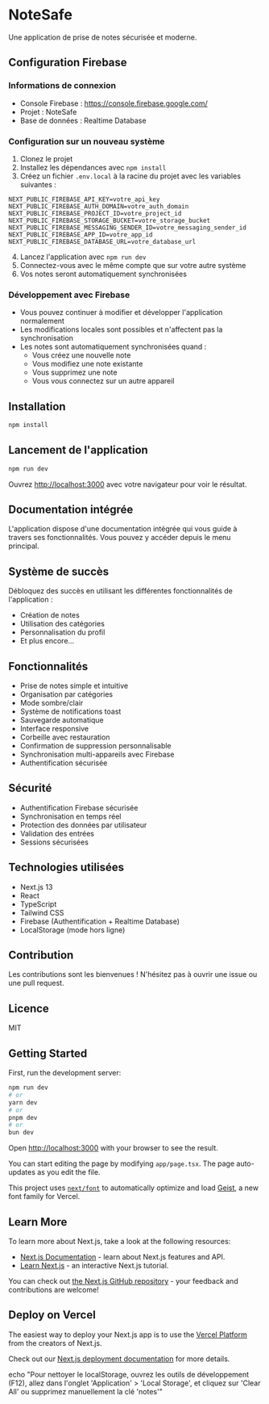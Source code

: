 # NoteSafe

Une application de prise de notes sécurisée et moderne.

## Configuration Firebase

### Informations de connexion
- Console Firebase : https://console.firebase.google.com/
- Projet : NoteSafe
- Base de données : Realtime Database

### Configuration sur un nouveau système
1. Clonez le projet
2. Installez les dépendances avec `npm install`
3. Créez un fichier `.env.local` à la racine du projet avec les variables suivantes :
```env
NEXT_PUBLIC_FIREBASE_API_KEY=votre_api_key
NEXT_PUBLIC_FIREBASE_AUTH_DOMAIN=votre_auth_domain
NEXT_PUBLIC_FIREBASE_PROJECT_ID=votre_project_id
NEXT_PUBLIC_FIREBASE_STORAGE_BUCKET=votre_storage_bucket
NEXT_PUBLIC_FIREBASE_MESSAGING_SENDER_ID=votre_messaging_sender_id
NEXT_PUBLIC_FIREBASE_APP_ID=votre_app_id
NEXT_PUBLIC_FIREBASE_DATABASE_URL=votre_database_url
```
4. Lancez l'application avec `npm run dev`
5. Connectez-vous avec le même compte que sur votre autre système
6. Vos notes seront automatiquement synchronisées

### Développement avec Firebase
- Vous pouvez continuer à modifier et développer l'application normalement
- Les modifications locales sont possibles et n'affectent pas la synchronisation
- Les notes sont automatiquement synchronisées quand :
  - Vous créez une nouvelle note
  - Vous modifiez une note existante
  - Vous supprimez une note
  - Vous vous connectez sur un autre appareil

## Installation

```bash
npm install
```

## Lancement de l'application

```bash
npm run dev
```

Ouvrez [http://localhost:3000](http://localhost:3000) avec votre navigateur pour voir le résultat.

## Documentation intégrée

L'application dispose d'une documentation intégrée qui vous guide à travers ses fonctionnalités. Vous pouvez y accéder depuis le menu principal.

## Système de succès

Débloquez des succès en utilisant les différentes fonctionnalités de l'application :
- Création de notes
- Utilisation des catégories
- Personnalisation du profil
- Et plus encore...

## Fonctionnalités

- Prise de notes simple et intuitive
- Organisation par catégories
- Mode sombre/clair
- Système de notifications toast
- Sauvegarde automatique
- Interface responsive
- Corbeille avec restauration
- Confirmation de suppression personnalisable
- Synchronisation multi-appareils avec Firebase
- Authentification sécurisée

## Sécurité

- Authentification Firebase sécurisée
- Synchronisation en temps réel
- Protection des données par utilisateur
- Validation des entrées
- Sessions sécurisées

## Technologies utilisées

- Next.js 13
- React
- TypeScript
- Tailwind CSS
- Firebase (Authentification + Realtime Database)
- LocalStorage (mode hors ligne)

## Contribution

Les contributions sont les bienvenues ! N'hésitez pas à ouvrir une issue ou une pull request.

## Licence

MIT

## Getting Started

First, run the development server:

```bash
npm run dev
# or
yarn dev
# or
pnpm dev
# or
bun dev
```

Open [http://localhost:3000](http://localhost:3000) with your browser to see the result.

You can start editing the page by modifying `app/page.tsx`. The page auto-updates as you edit the file.

This project uses [`next/font`](https://nextjs.org/docs/app/building-your-application/optimizing/fonts) to automatically optimize and load [Geist](https://vercel.com/font), a new font family for Vercel.

## Learn More

To learn more about Next.js, take a look at the following resources:

- [Next.js Documentation](https://nextjs.org/docs) - learn about Next.js features and API.
- [Learn Next.js](https://nextjs.org/learn) - an interactive Next.js tutorial.

You can check out [the Next.js GitHub repository](https://github.com/vercel/next.js) - your feedback and contributions are welcome!

## Deploy on Vercel

The easiest way to deploy your Next.js app is to use the [Vercel Platform](https://vercel.com/new?utm_medium=default-template&filter=next.js&utm_source=create-next-app&utm_campaign=create-next-app-readme) from the creators of Next.js.

Check out our [Next.js deployment documentation](https://nextjs.org/docs/app/building-your-application/deploying) for more details.


echo "Pour nettoyer le localStorage, ouvrez les outils de développement (F12), allez dans l'onglet 'Application' > 'Local Storage', et cliquez sur 'Clear All' ou supprimez manuellement la clé 'notes'"
